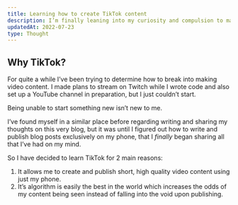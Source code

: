 ```yaml
---
title: Learning how to create TikTok content
description: I’m finally leaning into my curiosity and compulsion to make videos using just my phone.
updatedAt: 2022-07-23
type: Thought
---
```


## Why TikTok?

For quite a while I’ve been trying to determine how to break into making video content. I made plans to stream on Twitch while I wrote code and also set up a YouTube channel in preparation, but I just couldn’t start.

Being unable to start something new isn’t new to me.

I’ve found myself in a similar place before regarding writing and sharing my thoughts on this very blog, but it was until I figured out how to write and publish blog posts exclusively on my phone, that I _finally_ began sharing all that I’ve had on my mind.

So I have decided to learn TikTok for 2 main reasons:
1. It allows me to create and publish short, high quality video content using just my phone.
2. It’s algorithm is easily the best in the world which increases the odds of my content being seen instead of falling into the void upon publishing.